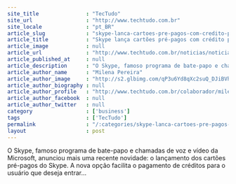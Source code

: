 ```yaml
---
site_title               : "TecTudo"
site_url                 : "http://www.techtudo.com.br"
site_locale              : "pt_BR"
article_slug             : "skype-lanca-cartoes-pre-pagos-com-credito-para-ligacoes-no-brasil"
article_title            : "Skype lança cartões pré-pagos com crédito para ligações no Brasil"
article_image            : null
article_url              : "http://www.techtudo.com.br/noticias/noticia/2014/03/skype-lanca-cartoes-pre-pagos-com-credito-para-ligacoes-no-brasil.html"
article_published_at     : null
article_description      : "O Skype, famoso programa de bate-papo e chamadas de voz e vídeo da Microsoft, anunciou mais uma recente novidade: o lançamento dos cartões pré-pagos do Skype. A nova opção facilita o pagamento de créditos para o usuário que deseja entrar..."
article_author_name      : "Milena Pereira"
article_author_image     : "http://s2.glbimg.com/qP3u6Yd8qXc2suQ_DJiBVhSyIUI=/30x30/s2.glbimg.com/3sa7krK5nyPNJ4AjQcAU4vsL6Vk=/0x0:140x140/140x140/s.glbimg.com/po/tt2/f/original/2014/02/03/milena_pereira__colaboradora.jpg"
article_author_biography : null
article_author_profile   : "http://www.techtudo.com.br/colaborador/milena-pereira.html"
article_author_facebook  : null
article_author_twitter   : null
category                 : ['business']
tags                     : ['TecTudo']
permalink                : "/:categories/skype-lanca-cartoes-pre-pagos-com-credito-para-ligacoes-no-brasil/"
layout                   : post
---
```


O Skype, famoso programa de bate-papo e chamadas de voz e vídeo da Microsoft, anunciou mais uma recente novidade: o lançamento dos cartões pré-pagos do Skype. A nova opção facilita o pagamento de créditos para o usuário que deseja entrar...
